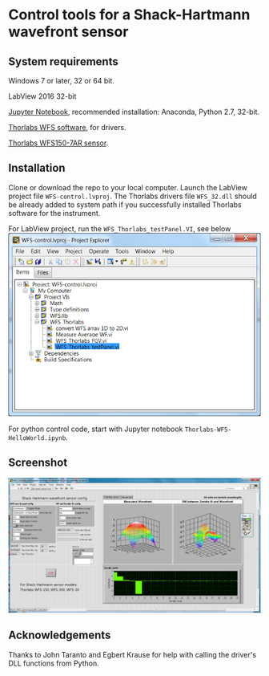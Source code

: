 # Control tools for a Shack-Hartmann wavefront sensor

## System requirements
Windows 7 or later, 32 or 64 bit.

LabView 2016 32-bit

[Jupyter Notebook](http://jupyter.org/install), recommended installation: Anaconda, Python 2.7, 32-bit.

[Thorlabs WFS software](https://www.thorlabs.de/software_pages/viewsoftwarepage.cfm?code=WFS), for drivers.

[Thorlabs WFS150-7AR sensor](https://www.thorlabs.de/thorproduct.cfm?partnumber=WFS150-7AR).

## Installation
Clone or download the repo to your local computer. Launch the LabView project file `WFS-control.lvproj`.
The Thorlabs drivers file `WFS_32.dll` should be already added to system path if you successfully installed Thorlabs software for the instrument.

For LabView project, run the `WFS_Thorlabs_testPanel.VI`, see below
![WFS_Thorlabs_testPanel.VI](/screenshots/LV-tree.png)

For python control code, start with Jupyter notebook `Thorlabs-WFS-HelloWorld.ipynb`.

## Screenshot
![LabView front panel](/screenshots/WFS_Thorlabs_testPanel.png)


## Acknowledgements
Thanks to John Taranto and Egbert Krause for help with calling the driver's DLL functions from Python.
